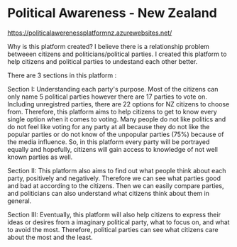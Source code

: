# Political Awareness - New Zealand

https://politicalawerenessplatformnz.azurewebsites.net/

Why is this platform created? I believe there is a relationship problem betweeen citizens and politicians/political parties. I created this platform to help citizens and political parties to undestand each other better.

There are 3 sections in this platform :

Section I:
Understanding each party's purpose. Most of the citizens can only name 5 political parties however there are 17 parties to vote on. Including unregistred parties, there are 22 options for NZ citizens to choose from. Therefore, this platform aims to help citizens to get to know every single option when it comes to voting. Many people do not like politics and do not feel like voting for any party at all because they do not like the popular parties or do not know of the unpopular parties (75%) because of the media influence. So, in this platform every party will be portrayed equally and hopefully, citizens will gain access to knowledge of not well known parties as well.


Section II:
This platform also aims to find out what people think about each party, positively and negatively. Therefore we can see what parties good and bad at according to the citizens. Then we can easily compare parties, and politicians can also understand what citizens think about them in general.


Section III:
Eventually, this platform will also help citizens to express their ideas or desires from a imaginary political party, what to focus on, and what to avoid the most. Therefore, political parties can see what citizens care about the most and the least.
      
